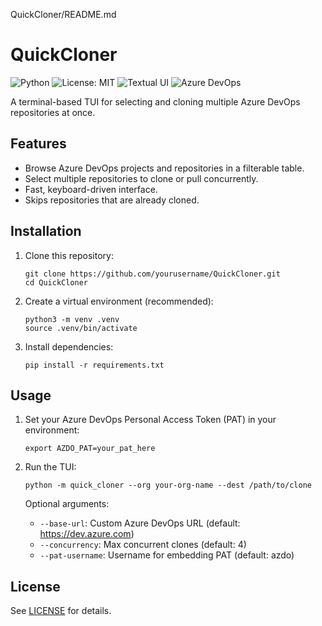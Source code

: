 QuickCloner/README.md
# QuickCloner

![Python](https://img.shields.io/badge/python-3.8%2B-blue.svg)
![License: MIT](https://img.shields.io/badge/License-MIT-green.svg)
![Textual UI](https://img.shields.io/badge/UI-Textual-informational.svg)
![Azure DevOps](https://img.shields.io/badge/Azure%20DevOps-Repo%20Cloner-purple.svg)

A terminal-based TUI for selecting and cloning multiple Azure DevOps repositories at once.

## Features

- Browse Azure DevOps projects and repositories in a filterable table.
- Select multiple repositories to clone or pull concurrently.
- Fast, keyboard-driven interface.
- Skips repositories that are already cloned.

## Installation

1. Clone this repository:
    ```
    git clone https://github.com/yourusername/QuickCloner.git
    cd QuickCloner
    ```

2. Create a virtual environment (recommended):
    ```
    python3 -m venv .venv
    source .venv/bin/activate
    ```

3. Install dependencies:
    ```
    pip install -r requirements.txt
    ```

## Usage

1. Set your Azure DevOps Personal Access Token (PAT) in your environment:
    ```
    export AZDO_PAT=your_pat_here
    ```

2. Run the TUI:
    ```
    python -m quick_cloner --org your-org-name --dest /path/to/clone
    ```

   Optional arguments:
   - `--base-url`: Custom Azure DevOps URL (default: https://dev.azure.com)
   - `--concurrency`: Max concurrent clones (default: 4)
   - `--pat-username`: Username for embedding PAT (default: azdo)

## License

See [LICENSE](LICENSE) for details.
